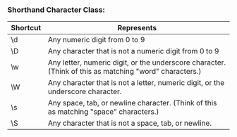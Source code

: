 
### Shorthand Character Class:
| Shortcut      | Represents |
| ------------- | ------------- |
| \d  | Any numeric digit from 0 to 9  |
| \D  | Any character that is not a numeric digit from 0 to 9  |
| \w  | Any letter, numeric digit, or the underscore character.(Think of this as matching "word" characters.)  |
| \W  | Any character that is not a letter, numeric digit, or the underscore character.  |
| \s  | Any space, tab, or newline character. (Think of this as matching "space" characters.)  |
| \S  | Any character that is not a space, tab, or newline.  |







